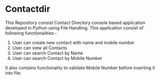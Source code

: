 # Contactdir
This Repository consist Contact Directory console based application developed in Python using File Handling.
This application consist of following functionalities:-
1) User can create new contact with name and mobile number
2) User can view all Contacts
3) User can search Contact by Name
4) User can search Contact by Mobile Number

It also contains functionality to validate Mobile Number before inserting it into file.

